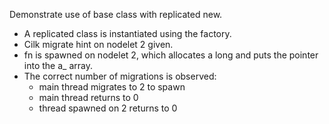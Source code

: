 Demonstrate use of base class with replicated new.

- A replicated class is instantiated using the factory.
- Cilk migrate hint on nodelet 2 given.
- fn is spawned on nodelet 2, which allocates a long and puts the pointer
  into the a_ array.
- The correct number of migrations is observed:
  - main thread migrates to 2 to spawn
  - main thread returns to 0
  - thread spawned on 2 returns to 0
  